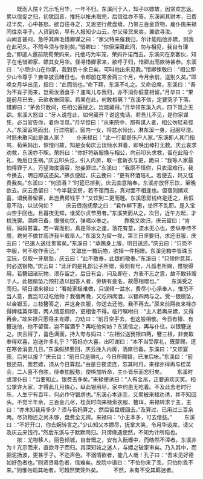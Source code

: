 <!-- { "loadSidebar": true } -->
　　既而入院彳亢示毛月华，一年不归。东溪问于人，知子以嫖故，因贪欢忘返。累以信促之归，初犹回音，推托以帐未取完，后信往亦不答。东溪闻其财本，已费过半矣，心中甚怒。欲自往寻之，又思空行费盘缠，乃带三百金货物，雇仆施来禄同往京寻子。人货到京，早有人报知少山云，尔父带货来卖，兼欲寻汝。
　　少山闻言甚闷，急呼其麻毛惜卿谋之曰：“家父特来催我归，尔计能陷他亦嫖，则我在此可久。不然今须与你别矣。”惜卿曰：“你但深藏此间，勿与相见，我自有理会。”即遣人邀前院荀荣妈来，托他巧为牢笼，荣妈许诺而去。东溪问在京客伙，知子在毛惜卿家、嫖其女月华。径寻惜卿家来，欲呼子归，惜卿出而款待甚恭。东溪曰：“小顽少山在你家，我到京十余日矣，可叫他出来见我。”惜卿悚敬曰：“相公即少山令尊乎？妾幸披云睹日也。令郎前在寒舍两三个月，今月余前，送别久矣。”即唤女月华出见，指曰：“此而翁也。”命下拜，东溪不礼之。又命设席，东溪曰：“吾为不肖子而来，岂索汝酒食乎？速叫儿与我归，亦不消你假意相留。”月华曰：“果是前月已去，云欲收帐回家。若果在此，何敢相瞒？”东溪不信，定要究子下落。惜卿曰：“茅舍只数间，任相公遍搜之。岂能藏得。”月华领东溪入内，四下觅之无踪。东溪大怒曰：“牙人说在此，如何藏开？说这鬼话。若吾儿不见，是你家谋死，必当官告你，着你寻觅。”月华惊曰：“从来院中，那有谋人者，相公勿轻易怪人。”东溪诟骂而出，行过院前，窗内一女，将盆水倾出，淋东溪一身，冠服尽湿。时怒未散问此是谁人家？
　　仆来禄曰：“此一行都是乐户人家。”东溪即人其门指骂，荀荣妈出，惊惶问故，知是女荀庆云误倾水淋着，即唤出棒打无数。庆云哀求劝救，东溪亦不睬。荣妈曰：“你好将新服换与相公，向前叩头求救，留在此陪个礼，免后日生祸。”庆云叩头讫，引入内房，取一套新衣与更，跪曰：“我等人家最怕得罪于人，万望海度涵容，恕妾罪过。”东溪曰：“我原不怪你，只衣湿难行。我今换去，明日即送还矣。”拂衣便起，庆云挽曰：“更有杯酒陪礼。若便去，妈又怪责我矣。”东溪曰：“何消酒？”时筵已排到，庆云曲意陪奉，东溪亦放怀乐饮，至晚欲去。庆云恳留曰：“今半载空房，若不宿而去，真对面不相逢也。但宿则嫣欢喜，谓我善留客，此岂费房钱乎？”又饮到二更而睡。东溪思房钱终是还之，且假意不动，以试何如？
　　庆云偎抱抚摩之曰：“君作柳下惠，坐怀不乱耶。是入宝山空手回也。且暮夜无知，谁奖尔贞节男者。”东溪笑而从之，次日，近午方起，才梳洗罢。酒席已备，慢慢劝饮，弹唱以奉之。
　　靠晚又欲归，庆云留曰：“肯宿，妈妈甚喜。若一宵而别，真是萍水之逢，落花有意，流水无心也，妾纵奉侍不周，君何不做甘雨济我半载旱人。”东溪又为留一夜，第三日坚要归，求还旧服，庆云曰：“已遣人送往贵寓矣。”东溪曰：“承赐身上服，明日送还。”庆云曰：“只恐不中服，何不收作表记。”
　　又取出一箱玩物，欲择一件相赠。东溪见箱中皆珠玉宝玩，仅取一牙扇坠，庆云曰：“此不敢奉，此银的敬奉。”东溪曰：“只领你意耳，何必送银物。”庆云曰：“此牙的是礼部公子所赠，旁刻有号，凡孤老所赐，惟银得用。若簪钿诸玩物，须存留之。后日有会，问及即在，方表不忘之意，故不敢转赠于人。此银扇坠乃预打造以回答人者，旁铸有妾名，故愿相赠也。”
　　东溪受之而归。明日谓来禄曰：“看妓家极难做，只误倾一盆水，费尽小心承奉人，惟恐不当人意，我岂可过吃他物？我宿两晚，又吃四席酒，以银四两与之。受一银扇坠，以金银玉，三枝簪答之，并这身衣服，你送去还他，我不再去。”原来前两夜来禄亦得婢桂英伴宿，两人情意绸缪，更相舍不得。临行嘱咐曰：“主人若再来嫖，又得再会。”故来禄只愿得主肯嫖，力劝曰：“前日空手去，也这般相敬。今日有银、有簪送他，他不留宿，岂不留酒乎？再吃他何妨？东溪信之，再与仆往，以银簪送之。庆云得了，喜色满面，持入夸与妈曰：“左相公送我银四两，簪三根，非妾取奉得欢喜，岂送许多礼乎？”荀妈亦大喜，出叩谢曰：“本不当受厚礼，既蒙赐，还在寒舍消耍几日。”东溪假辞要回，庆云挽入内房，酒席已备。东溪曰：“又烦宴我，后何以报？”庆云曰：“前日只是赔礼，今日所赐银，已准后帐。”东溪曰：“前银还前，我若嫖，须从今日算起。”由是日夜流连，忘其时月。来禄亦得再与桂英会，二人喜不自胜，侍奉加殷懃，使唤加听命，主仆皆乐而忘归矣。
　　东溪时或谓仆曰：“当要知止。银费去多矣。”来禄便诱曰：“人有金帛，正要追欢买笑。相公掌许大家，才得此几月快心，纵此银用尽，家中何患无吃着。不及此去老时行乐，人生宁有百年，何必作守银虏也。”东溪心本迷恋，又累被来禄劝诱，并不知回头。不觉半年余，三百金几尽，桂英时向来禄索衣服、簪珥，来禄转求于主，主曰：“亦未知我用多少？须与荀妈算之，然后留盘缠回去。”及算过，已用过三百余两。尽货物还之尚未够，盘费全无辨。来禄曰：“小主本多，可去借些。”
　　东溪曰：“不好开口，你去婉转言之。”少山知父本嫖尽，抚掌大笑，令月华设席，请父及庆云来饯行。”然后东溪与子默默同归。只谓缘遇使然，不知为计所陷也。
　　按：尤物移人，丽色倾城，自昔慨之，安有入酛蠖中，而皓然不滓者。东溪非为彳亢示而来，直欲寻子而归。其深知妓之迷人，与嫖之破家审矣。乃入其中，而掘泥扬波，更甚于子。不迩声色。不溺情欲者，能几人哉！孔子曰：“吾未见好德如好色者也。”则贤贤易色者，信难矣。故院中语曰：“不怕你来了乖，只怕你乖不来。”则惟勿蹈其地者，可超然樊笼外矣。
　　不然，未有不受其羁迷者。


